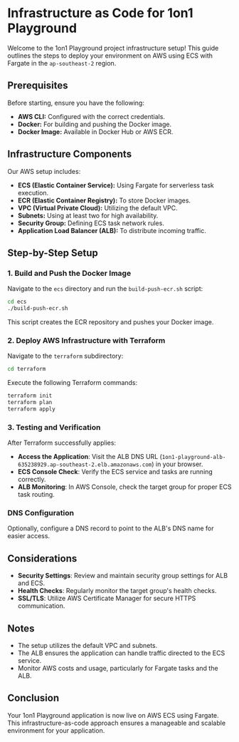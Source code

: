 # Infrastructure as Code for 1on1 Playground

Welcome to the 1on1 Playground project infrastructure setup! This guide outlines the steps to deploy your environment on AWS using ECS with Fargate in the `ap-southeast-2` region.

## Prerequisites

Before starting, ensure you have the following:

- **AWS CLI:** Configured with the correct credentials.
- **Docker:** For building and pushing the Docker image.
- **Docker Image:** Available in Docker Hub or AWS ECR.

## Infrastructure Components

Our AWS setup includes:

- **ECS (Elastic Container Service):** Using Fargate for serverless task execution.
- **ECR (Elastic Container Registry):** To store Docker images.
- **VPC (Virtual Private Cloud):** Utilizing the default VPC.
- **Subnets:** Using at least two for high availability.
- **Security Group:** Defining ECS task network rules.
- **Application Load Balancer (ALB):** To distribute incoming traffic.

## Step-by-Step Setup

### 1. Build and Push the Docker Image

Navigate to the `ecs` directory and run the `build-push-ecr.sh` script:

```bash
cd ecs
./build-push-ecr.sh
```

This script creates the ECR repository and pushes your Docker image.

### 2. Deploy AWS Infrastructure with Terraform

Navigate to the `terraform` subdirectory:

```bash
cd terraform
```

Execute the following Terraform commands:

```bash
terraform init
terraform plan
terraform apply
```

### 3. Testing and Verification

After Terraform successfully applies:

- **Access the Application**: Visit the ALB DNS URL (`1on1-playground-alb-635238929.ap-southeast-2.elb.amazonaws.com`) in your browser.
- **ECS Console Check**: Verify the ECS service and tasks are running correctly.
- **ALB Monitoring**: In AWS Console, check the target group for proper ECS task routing.

### DNS Configuration

Optionally, configure a DNS record to point to the ALB's DNS name for easier access.

## Considerations

- **Security Settings**: Review and maintain security group settings for ALB and ECS.
- **Health Checks**: Regularly monitor the target group's health checks.
- **SSL/TLS**: Utilize AWS Certificate Manager for secure HTTPS communication.

## Notes

- The setup utilizes the default VPC and subnets.
- The ALB ensures the application can handle traffic directed to the ECS service.
- Monitor AWS costs and usage, particularly for Fargate tasks and the ALB.

## Conclusion

Your 1on1 Playground application is now live on AWS ECS using Fargate. This infrastructure-as-code approach ensures a manageable and scalable environment for your application.
